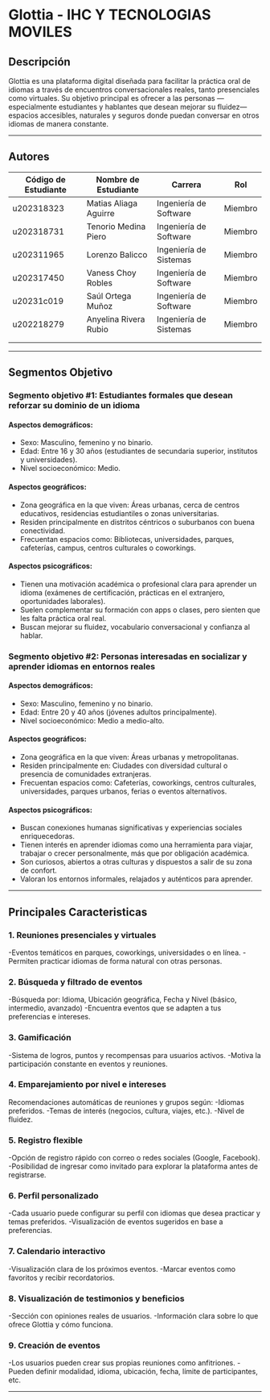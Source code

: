 # Glottia - IHC Y TECNOLOGIAS MOVILES

## Descripción

Glottia es una plataforma digital diseñada para facilitar la práctica oral de idiomas a través de encuentros conversacionales reales, tanto presenciales como virtuales. Su objetivo principal es ofrecer a las personas —especialmente estudiantes y hablantes que desean mejorar su fluidez— espacios accesibles, naturales y seguros donde puedan conversar en otros idiomas de manera constante.

<hr> 

## Autores
| Código de Estudiante | Nombre de Estudiante  | Carrera | Rol |
|----------------------|-----------------------|---------|-----|
| u202318323           | Matias Aliaga Aguirre | Ingeniería de Software | Miembro |
| u202318731           | Tenorio Medina Piero  | Ingeniería de Software | Miembro |
| u202311965           | Lorenzo Balicco       | Ingeniería de Sistemas | Miembro |
| u202317450           | Vaness Choy Robles    | Ingeniería de Software | Miembro |
| u20231c019           | Saúl Ortega Muñoz     | Ingeniería de Software | Miembro |
| u202218279           | Anyelina Rivera Rubio | Ingeniería de Sistemas | Miembro |
|                      |                       |                        |         |
|                      |                       |                        |         |

<hr>

## Segmentos Objetivo

### Segmento objetivo #1: Estudiantes formales que desean reforzar su dominio de un idioma
#### Aspectos demográficos:
- Sexo: Masculino, femenino y no binario.
- Edad: Entre 16 y 30 años (estudiantes de secundaria superior, institutos y universidades).
- Nivel socioeconómico: Medio.

#### Aspectos geográficos:
- Zona geográfica en la que viven: Áreas urbanas, cerca de centros educativos, residencias estudiantiles o zonas universitarias.
- Residen principalmente en distritos céntricos o suburbanos con buena conectividad.
- Frecuentan espacios como: Bibliotecas, universidades, parques, cafeterías, campus, centros culturales o coworkings.

#### Aspectos psicográficos:
- Tienen una motivación académica o profesional clara para aprender un idioma (exámenes de certificación, prácticas en el extranjero, oportunidades laborales).
- Suelen complementar su formación con apps o clases, pero sienten que les falta práctica oral real.
- Buscan mejorar su fluidez, vocabulario conversacional y confianza al hablar.

### Segmento objetivo #2: Personas interesadas en socializar y aprender idiomas en entornos reales
#### Aspectos demográficos:
- Sexo: Masculino, femenino y no binario.
- Edad: Entre 20 y 40 años (jóvenes adultos principalmente).
- Nivel socioeconómico: Medio a medio-alto.

#### Aspectos geográficos:
- Zona geográfica en la que viven: Áreas urbanas y metropolitanas.
- Residen principalmente en: Ciudades con diversidad cultural o presencia de comunidades extranjeras.
- Frecuentan espacios como: Cafeterías, coworkings, centros culturales, universidades, parques urbanos, ferias o eventos alternativos.

#### Aspectos psicográficos:
- Buscan conexiones humanas significativas y experiencias sociales enriquecedoras.
- Tienen interés en aprender idiomas como una herramienta para viajar, trabajar o crecer personalmente, más que por obligación académica.
- Son curiosos, abiertos a otras culturas y dispuestos a salir de su zona de confort.
- Valoran los entornos informales, relajados y auténticos para aprender.

<hr>

## Principales Caracteristicas 

### 1. Reuniones presenciales y virtuales
-Eventos temáticos en parques, coworkings, universidades o en línea.
-Permiten practicar idiomas de forma natural con otras personas.

### 2. Búsqueda y filtrado de eventos
-Búsqueda por: Idioma, Ubicación geográfica, Fecha y Nivel (básico, intermedio, avanzado)
-Encuentra eventos que se adapten a tus preferencias e intereses.

### 3. Gamificación
-Sistema de logros, puntos y recompensas para usuarios activos.
-Motiva la participación constante en eventos y reuniones.

### 4. Emparejamiento por nivel e intereses
Recomendaciones automáticas de reuniones y grupos según:
-Idiomas preferidos.
-Temas de interés (negocios, cultura, viajes, etc.).
-Nivel de fluidez.

### 5. Registro flexible
-Opción de registro rápido con correo o redes sociales (Google, Facebook).
-Posibilidad de ingresar como invitado para explorar la plataforma antes de registrarse.

### 6. Perfil personalizado
-Cada usuario puede configurar su perfil con idiomas que desea practicar y temas preferidos.
-Visualización de eventos sugeridos en base a preferencias.

### 7. Calendario interactivo
-Visualización clara de los próximos eventos.
-Marcar eventos como favoritos y recibir recordatorios.

### 8. Visualización de testimonios y beneficios
-Sección con opiniones reales de usuarios.
-Información clara sobre lo que ofrece Glottia y cómo funciona.

### 9. Creación de eventos
-Los usuarios pueden crear sus propias reuniones como anfitriones.
-Pueden definir modalidad, idioma, ubicación, fecha, límite de participantes, etc.


<hr>
